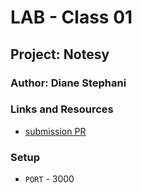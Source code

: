 # LAB - Class 01

## Project: Notesy

### Author: Diane Stephani

### Links and Resources

- [submission PR](http://xyz.com)
<!-- - [ci/cd](http://xyz.com) (GitHub Actions)
- [back-end server url](http://xyz.com) (when applicable)
- [front-end application](http://xyz.com) (when applicable) -->

### Setup

<!-- #### `.env` requirements (where applicable)

i.e. -->

- `PORT` - 3000
<!-- - `MONGODB_URI` - URL to the running mongo instance/db -->

<!-- #### How to initialize/run your application (where applicable)

- e.g. `npm start`

#### How to use your library (where applicable)

#### Tests

- How do you run tests?
- Any tests of note?
- Describe any tests that you did not complete, skipped, etc

#### UML

Link to an image of the UML for your application and response to events -->